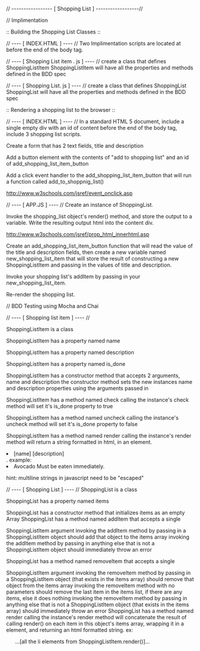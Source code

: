 // ----------------- [ Shopping List ] ------------------//

// Implimentation 

:: Building the Shopping List Classes ::

// ---- [ INDEX.HTML ] ---- //
Two Implimentation scripts are located at before the end of the body tag.

// ---- [ Shopping List item . js ] ---- //
create a class that defines ShoppingListItem 
ShoppingListItem will have all the properties and methods defined in the BDD spec

// ---- [ Shopping List. js ] ---- //
create a class that defines ShoppingList
ShoppingList will have all the properties and methods defined in the BDD spec

:: Rendering a shopping list to the browser ::

// ---- [ INDEX.HTML ] ---- //
In a standard HTML 5 document, include a single empty div with an id of content before the end of the body tag, include 3 shopping list scripts.

Create a form that has 2 text fields, title  and description

Add a button element with the contents of "add to shopping list" and an id of add_shopping_list_item_button

Add a click event handler to the add_shopping_list_item_button that will run a function called add_to_shoppnig_list()

 http://www.w3schools.com/jsref/event_onclick.asp

// ---- [ APP.JS ] ---- //
Create an instance of ShoppingList.

Invoke the shopping_list object's render() method, and store the output to a variable. Write the resulting output html into the content div.

http://www.w3schools.com/jsref/prop_html_innerhtml.asp

Create an add_shopping_list_item_button function that will read the value of the title and description fields, then create a new variable named new_shopping_list_item that will store the result of constructing a new ShoppingListItem and passing in the values of title and description.

Invoke your shopping list's addItem by passing in your new_shopping_list_item.

Re-render the shopping list.


// BDD Testing using Mocha and Chai

// ---- [ Shopping list item ] ---- //

ShoppingListItem is a class

ShoppingListItem has a property named name

ShoppingListItem has a property named description

ShoppingListItem has a property named is_done

ShoppingListItem has a constructor method that accepts 2 arguments, name and description
  the constructor method sets the new instances name and description properties using the arguments passed in

ShoppingListItem has a method named check
  calling the instance's check method will set it's is_done property to true

ShoppingListItem has a method named uncheck
  calling the instance's uncheck method will set it's is_done property to false

ShoppingListItem has a method named render
  calling the instance's render method will return a string formatted in html, in an
    element. <li class="completed_[is_done]"><span>[name]</span> <span>[description]</span></li>. example: <li class="completed_false"><span>Avocado</span> <span>Must be eaten immediately.</span></li>

hint: multiline strings in javascript need to be "escaped" 

// ---- [ Shopping List ] ---- //
ShoppingList is a class

ShoppingList has a property named items

ShoppingList has a constructor method that initializes items as an empty Array
ShoppingList has a method named addItem that accepts a single 

ShoppingListItem argument
  invoking the addItem method by passing in a ShoppingListItem object should add that object to the items array
  invoking the addItem method by passing in anything else that is not a ShoppingListItem object should immediately throw an error

ShoppingList has a method named removeItem that accepts a single 

ShoppingListItem argument
  invoking the removeItem method by passing in a ShoppingListItem object (that exists in the items array) should remove that object from the items array
  invoking the removeItem method with no parameters should remove the last item in the items list, if there are any items, else it does nothing
  invoking the removeItem method by passing in anything else that is not a ShoppingListItem object (that exists in the items array) should immediately throw an error
ShoppingList has a method named render
  calling the instance's render method will concatenate the result of calling render() on each item in this object's items array, wrapping it in a
    element, and returning an html formatted string. ex: <ul>...[all the li elements from ShoppingListItem.render()]...</ul>